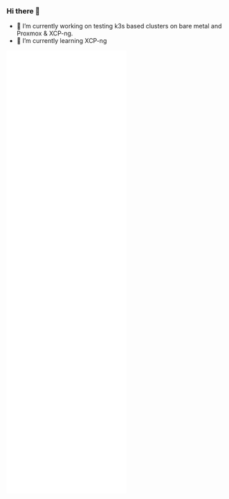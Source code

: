 ### Hi there 👋

- 🔭 I’m currently working on testing k3s based clusters on bare metal and Proxmox & XCP-ng.
- 🌱 I’m currently learning XCP-ng


![Metrics](https://github.com/dfroberg/dfroberg/blob/main/github-metrics.svg)
<!--
**dfroberg/dfroberg** is a ✨ _special_ ✨ repository because its `README.md` (this file) appears on your GitHub profile.

Here are some ideas to get you started:

- 🔭 I’m currently working on ...
- 🌱 I’m currently learning ...
- 👯 I’m looking to collaborate on ...
- 🤔 I’m looking for help with ...
- 💬 Ask me about ...
- 📫 How to reach me: ...
- 😄 Pronouns: ...
- ⚡ Fun fact: ...
-->
